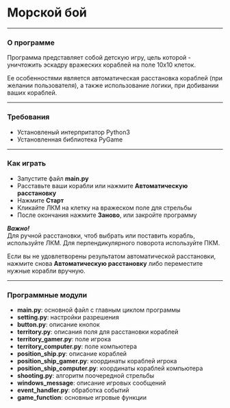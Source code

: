 # Морской бой
---
### О программе
Программа представляет собой детскую игру, цель которой - уничтожить эскадру вражеских кораблей на поле 10x10 клеток.

Ее особенностями является автоматическая расстановка кораблей (при желании пользователя), а также использование логики, при добивании ваших кораблей.
___
### Требования

- Установленый интерпритатор Python3
- Установленная библиотека PyGame
___
### Как играть
- Запустите файл **main\.py**
- Расставьте ваши корабли или нажмите **Автоматическую расстановку**
- Нажмите **Старт**
- Кликайте ЛКМ на клетку на вражеском поле для стрельбы
- После окончания нажмите **Заново**, или закройте программу

***Важно!***   
Для ручной расстановки, чтоб выбрать или поставить корабль, используйте ЛКМ. Для перпендикулярного поворота используйте ПКМ.

Если вы не удовлетворены результатом автоматической расстановки, нажмите снова **Автоматическую расстановку** либо переместите нужные корабли вручную.

___
### Программные модули
- **main\.py**: основной файл с главным циклом программы
- **setting\.py**: настройки разрешения 
- **button\.py**: описание кнопок
- **territory\.py**: описания поля для расстановки кораблей
- **territory_gamer.py**: поле игрока
- **territory_computer.py**: поле компьютера
- **position_ship.py**: описание кораблей
- **position_ship_gamer.py**: координаты кораблей игрока
- **position_ship_computer.py**: координаты кораблей компьютера
- **shooting\.py**: алгоритм поочередной стрельбы
- **windows_message**: описание игровых сообщений
- **event_handler.py**: обработка событий
- **game_function**: основные игровые функции






